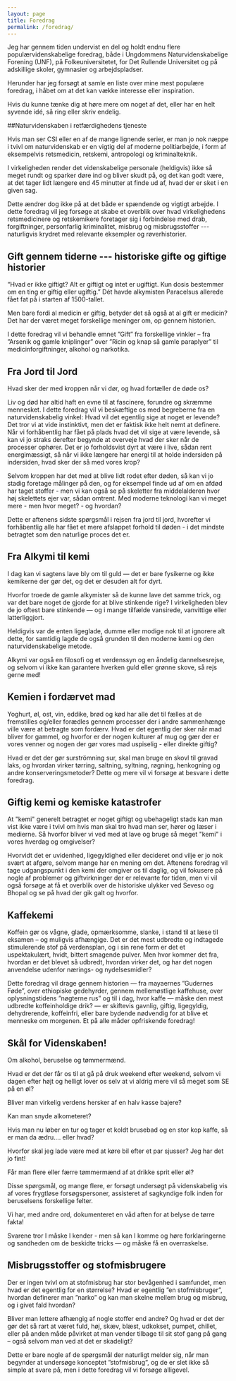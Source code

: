 ```yaml
---
layout: page
title: Foredrag 
permalink: /foredrag/
---
```

Jeg har gennem tiden undervist en del og holdt endnu flere
populærvidenskabelige foredrag, både i Ungdommens Naturvidenskabelige
Forening (UNF), på Folkeuniversitetet, for Det Rullende Universitet og
på adskillige skoler, gymnasier og arbejdspladser.

Herunder har jeg forsøgt at samle en liste over mine mest populære
foredrag, i håbet om at det kan vække interesse eller inspiration.

Hvis du kunne tænke dig at høre mere om noget af det, eller har en helt
syvende idé, så ring eller skriv endelig.

##Naturvidenskaben i retfærdighedens tjeneste

Hvis man ser CSI eller en af de mange lignende serier, er man jo nok
næppe i tvivl om naturvidenskab er en vigtig del af moderne
politiarbejde, i form af eksempelvis retsmedicin, retskemi, antropologi
og kriminalteknik.

I virkeligheden render det videnskabelige personale (heldigvis) ikke så
meget rundt og sparker døre ind og bliver skudt på, og det kan godt
være, at det tager lidt længere end 45 minutter at finde ud af, hvad der
er sket i en given sag.

Dette ændrer dog ikke på at det både er spændende og vigtigt arbejde. I
dette foredrag vil jeg forsøge at skabe et overblik over hvad
virkelighedens retsmedicinere og retskemikere foretager sig i
forbindelse med drab, forgiftninger, personfarlig kriminalitet, misbrug
og misbrugsstoffer --- naturligvis krydret med relevante eksempler og
røverhistorier.

## Gift gennem tiderne --- historiske gifte og giftige historier 

“Hvad er ikke giftigt? Alt er giftigt og intet er ugiftigt. Kun dosis
bestemmer om en ting er giftig eller ugiftig.” Dét havde alkymisten
Paracelsus allerede fået fat på i starten af 1500-tallet.

Men bare fordi al medicin er giftig, betyder det så også at al gift er
medicin? Det har der været meget forskellige meninger om, op gennem
historien.

I dette foredrag vil vi behandle emnet ”Gift” fra forskellige vinkler –
fra ”Arsenik og gamle kniplinger” over ”Ricin og knap så gamle
paraplyer” til medicinforgiftninger, alkohol og narkotika.

## Fra Jord til Jord 

Hvad sker der med kroppen når vi dør, og hvad fortæller de døde os?

Liv og død har altid haft en evne til at fascinere, forundre og skræmme
mennesket. I dette foredrag vil vi beskæftige os med begreberne fra en
naturvidenskabelig vinkel: Hvad vil det egentlig sige at noget er
levende? Det tror vi at vide instinktivt, men det er faktisk ikke helt
nemt at definere. Når vi forhåbentlig har fået på plads hvad det vil
sige at være levende, så kan vi jo straks derefter begynde at overveje
hvad der sker når de processer ophører. Det er jo forholdsvist dyrt at
være i live, sådan rent energimæssigt, så når vi ikke længere har energi
til at holde indersiden på indersiden, hvad sker der så med vores krop?

Selvom kroppen har det med at blive lidt rodet efter døden, så kan vi jo
stadig foretage målinger på den, og for eksempel finde ud af om en afdød
har taget stoffer - men vi kan også se på skeletter fra middelalderen
hvor høj skelettets ejer var, sådan omtrent. Med moderne teknologi kan
vi meget mere - men hvor meget? - og hvordan?

Dette er aftenens sidste spørgsmål i rejsen fra jord til jord, hvorefter
vi forhåbentlig alle har fået et mere afslappet forhold til døden - i
det mindste betragtet som den naturlige proces det er.

## Fra Alkymi til kemi 

I dag kan vi sagtens lave bly om til guld — det er bare fysikerne og
ikke kemikerne der gør det, og det er desuden alt for dyrt.

Hvorfor troede de gamle alkymister så de kunne lave det samme trick, og
var det bare noget de gjorde for at blive stinkende rige? I
virkeligheden blev de jo oftest bare stinkende — og i mange tilfælde
vansirede, vanvittige eller latterliggjort.

Heldigvis var de enten ligeglade, dumme eller modige nok til at ignorere
alt dette, for samtidig lagde de også grunden til den moderne kemi og
den naturvidenskabelige metode.

Alkymi var også en filosofi og et verdenssyn og en åndelig
dannelsesrejse, og selvom vi ikke kan garantere hverken guld eller
grønne skove, så rejs gerne med!

## Kemien i fordærvet mad 

Yoghurt, øl, ost, vin, eddike, brød og kød har alle det til fælles at de
fremstilles og/eller forædles gennem processer der i andre sammenhænge
ville være at betragte som fordærv. Hvad er det egentlig der sker når
mad bliver for gammel, og hvorfor er der nogen kulturer af mug og gær
der er vores venner og nogen der gør vores mad uspiselig - eller direkte
giftig?

Hvad er det der gør surströmning sur, skal man bruge en skovl til gravad
laks, og hvordan virker tørring, saltning, syltning, røgning, henkogning
og andre konserveringsmetoder? Dette og mere vil vi forsøge at besvare i
dette foredrag.

## Giftig kemi og kemiske katastrofer

At "kemi" generelt betragtet er noget giftigt og ubehageligt stads kan
man vist ikke være i tvivl om hvis man skal tro hvad man ser, hører og
læser i medierne. Så hvorfor bliver vi ved med at lave og bruge så meget
"kemi" i vores hverdag og omgivelser?

Hvorvidt det er uvidenhed, ligegyldighed eller decideret ond vilje er jo
nok svært at afgøre, selvom mange har en mening om det. Aftenens
foredrag vil tage udgangspunkt i den kemi der omgiver os til daglig, og
vil fokusere på nogle af problemer og giftvirkninger der er relevante
for tiden, men vi vil også forsøge at få et overblik over de historiske
ulykker ved Seveso og Bhopal og se på hvad der gik galt og hvorfor.

## Kaffekemi

Koffein gør os vågne, glade, opmærksomme, slanke, i stand til at læse
til eksamen – og muligvis afhængige. Det er det mest udbredte og
indtagede stimulerende stof på verdensplan, og i sin rene form er det et
uspektakulært, hvidt, bittert smagende pulver. Men hvor kommer det fra,
hvordan er det blevet så udbredt, hvordan virker det, og har det nogen
anvendelse udenfor nærings- og nydelsesmidler?

Dette foredrag vil drage gennem historien — fra mayaernes ”Gudernes
Føde”, over ethiopiske gedehyrder, gennem mellemøstlige kaffehuse, over
oplysningstidens ”nøgterne rus” og til i dag, hvor kaffe — måske den
mest udbredte koffeinholdige drik? — er skiftevis gavnlig, giftig,
ligegyldig, dehydrerende, koffeinfri, eller bare bydende nødvendig for
at blive et menneske om morgenen. Et på alle måder opfriskende foredrag!

## Skål for Videnskaben! 

Om alkohol, beruselse og tømmermænd.

Hvad er det der får os til at gå på druk weekend efter weekend, selvom
vi dagen efter højt og helligt lover os selv at vi aldrig mere vil så
meget som SE på en øl?

Bliver man virkelig verdens hersker af en halv kasse bajere?

Kan man snyde alkometeret?

Hvis man nu løber en tur og tager et koldt brusebad og en stor kop
kaffe, så er man da ædru.... eller hvad?

Hvorfor skal jeg lade være med at køre bil efter et par sjusser? Jeg har
det jo fint!

Får man flere eller færre tømmermænd af at drikke sprit eller øl?

Disse spørgsmål, og mange flere, er forsøgt undersøgt på videnskabelig
vis af vores frygtløse forsøgspersoner, assisteret af sagkyndige folk
inden for beruselsens forskellige felter.

Vi har, med andre ord, dokumenteret en våd aften for at belyse de tørre
fakta!

Svarene tror I måske I kender - men så kan I komme og høre
forklaringerne og sandheden om de beskidte tricks — og måske få en
overraskelse.

## Misbrugsstoffer og stofmisbrugere

Der er ingen tvivl om at stofmisbrug har stor bevågenhed i samfundet,
men hvad er det egentlig for en størrelse? Hvad er egentlig ”en
stofmisbruger”, hvordan definerer man ”narko” og kan man skelne mellem
brug og misbrug, og i givet fald hvordan?

Bliver man lettere afhængig af nogle stoffer end andre? Og hvad er det
der gør det så rart at været fuld, høj, skæv, blæst, udkokset, pumpet,
chillet, eller på anden måde påvirket at man vender tilbage til sit stof
gang på gang – også selvom man ved at det er skadeligt?

Dette er bare nogle af de spørgsmål der naturligt melder sig, når man
begynder at undersøge konceptet ”stofmisbrug”, og de er slet ikke så
simple at svare på, men i dette foredrag vil vi forsøge alligevel.

